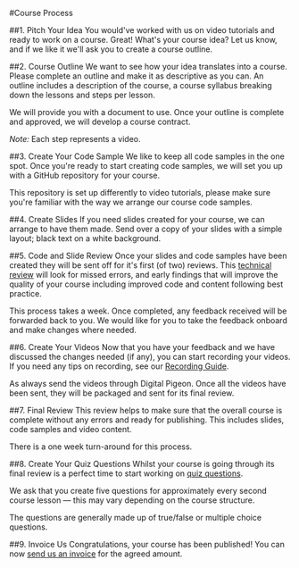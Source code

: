 #Course Process

##1. Pitch Your Idea
You would've worked with us on video tutorials and ready to work on a course. Great! What's your course idea? Let us know, and if we like it we'll ask you to create a course outline. 

##2. Course Outline
We want to see how your idea translates into a course. Please complete an outline and make it as descriptive as you can. An outline includes a description of the course, a course syllabus breaking down the lessons and steps per lesson. 

We will provide you with a document to use. Once your outline is complete and approved, we will develop a course contract.

*Note:* Each step represents a video. 

##3. Create Your Code Sample
We like to keep all code samples in the one spot. Once you're ready to start creating code samples, we will set you up with a GitHub repository for your course. 

This repository is set up differently to video tutorials, please make sure you're familiar with the way we arrange our course code samples.

##4. Create Slides
If you need slides created for your course, we can arrange to have them made. Send over a copy of your slides with a simple layout; black text on a white background. 

##5. Code and Slide Review
Once your slides and code samples have been created they will be sent off for it's first (of two) reviews. This [technical review](https://github.com/learnable-content/contributor-documentation/blob/master/Contributors/Review.md) will look for missed errors, and early findings that will improve the quality of your course including improved code and content following best practice.

This process takes a week. Once completed, any feedback received will be forwarded back to you. We would like for you to take the feedback onboard and make changes where needed.

##6. Create Your Videos
Now that you have your feedback and we have discussed the changes needed (if any), you can start recording your videos. If you need any tips on recording, see our [Recording Guide](https://github.com/learnable-content/contributor-documentation/blob/master/Contributors/Recording.md).

As always send the videos through Digital Pigeon. Once all the videos have been sent, they will be packaged and sent for its final review. 

##7. Final Review
This review helps to make sure that the overall course is complete without any errors and ready for publishing. This includes slides, code samples and video content.  

There is a one week turn-around for this process.

##8. Create Your Quiz Questions
Whilst your course is going through its final review is a perfect time to start working on [quiz questions](https://github.com/learnable-content/contributor-documentation/blob/master/Contributors/Quizzes.md). 

We ask that you create five questions for approximately every second course lesson — this may vary depending on the course structure. 

The questions are generally made up of true/false or multiple choice questions. 

##9. Invoice Us
Congratulations, your course has been published! You can now [send us an invoice](https://github.com/learnable-content/contributor-documentation/blob/master/Contributors/Invoicing.md) for the agreed amount.
